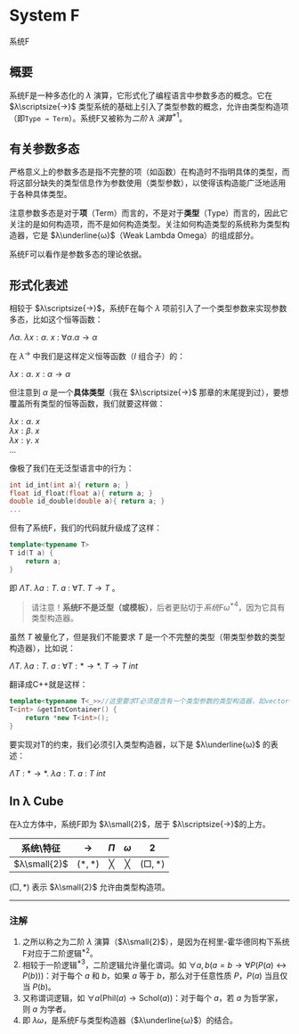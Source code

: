 # System F

系统F

## 概要

系统F是一种多态化的 $λ$ 演算，它形式化了编程语言中参数多态的概念。它在 $λ\scriptsize{→}$ 类型系统的基础上引入了类型参数的概念，允许由类型构造项（即`Type → Term`）。系统F又被称为*二阶 $λ$ 演算*$^{*1}$。

## 有关参数多态

严格意义上的参数多态是指不完整的项（如函数）在构造时不指明具体的类型，而将这部分缺失的类型信息作为参数使用（类型参数），以使得该构造能广泛地适用于各种具体类型。

注意参数多态是对于**项**（Term）而言的，不是对于**类型**（Type）而言的，因此它关注的是如何构造项，而不是如何构造类型。关注如何构造类型的系统称为类型构造器，它是 $λ\underline{ω}$（Weak Lambda Omega）的组成部分。

系统F可以看作是参数多态的理论依据。

## 形式化表述

相较于 $λ\scriptsize{→}$，系统F在每个 $λ$ 项前引入了一个类型参数来实现参数多态，比如这个恒等函数：

$Λα.\ λx:α.\ x\ :\ ∀α.α→α$

在 $λ^{→}$ 中我们是这样定义恒等函数（$I$ 组合子）的：

$λx:α.\ x:α→α$

但注意到 $α$ 是一个**具体类型**（我在 $λ\scriptsize{→}$ 那章的末尾提到过），要想覆盖所有类型的恒等函数，我们就要这样做：

$λx:α.\ x$  
$λx:β.\ x$  
$λx:γ.\ x$  
$...$

像极了我们在无泛型语言中的行为：

```C
int id_int(int a){ return a; }
float id_float(float a){ return a; }
double id_double(double a){ return a; }
...
```

但有了系统F，我们的代码就升级成了这样：

```C++
template<typename T>
T id(T a) {
    return a;
}
```

即 $ΛT.\ λa:T.\ a\ :\ ∀T.\ T→T$ 。

> 请注意！**系统F不是泛型（或模板）**，后者更贴切于*系统Fω*$^{*4}$，因为它具有类型构造器。

虽然 $T$ 被量化了，但是我们不能要求 $T$ 是一个不完整的类型（带类型参数的类型构造器），比如说：

$ΛT.\ λa:T.\ a\ :\ ∀T:*→*.\ T→T\ int$

翻译成C++就是这样：

```C++
template<typename T<_>>//这里要求T必须是含有一个类型参数的类型构造器，如vector<T>。
T<int> &getIntContainer() {
    return *new T<int>();
}
```

要实现对T的约束，我们必须引入类型构造器，以下是 $λ\underline{ω}$ 的表述：

$ΛT:*→*.\ λa:T.\ a\ :\ T\ int$

## In λ Cube

在λ立方体中，系统F即为 $λ\small{2}$，居于 $λ\scriptsize{→}$的上方。

|  系统\特征   |   $→$   |  $Π$  |  $ω$  |   $2$   |
| :----------: | :-----: | :---: | :---: | :-----: |
| $λ\small{2}$ | $(*,*)$ |   ╳   |   ╳   | $(□,*)$ |

$(□,*)$ 表示 $λ\small{2}$ 允许由类型构造项。

---

### 注解

1. 之所以称之为二阶 $λ$ 演算（$λ\small{2}$），是因为在柯里-霍华德同构下系统F对应于二阶逻辑$^{*2}$。
2. 相较于一阶逻辑$^{*3}$，二阶逻辑允许量化谓词。如 $∀a,b(a=b→∀P(P(a)↔P(b)))$：对于每个 $a$ 和 $b$，如果 $a$ 等于 $b$，那么对于任意性质 $P$，$P(a)$ 当且仅当 $P(b)$。
3. 又称谓词逻辑，如 $∀a({\text{Phil}}(a)→{\text{Schol}}(a))$：对于每个 $a$，若 $a$ 为哲学家，则 $a$ 为学者。
4. 即 $λω$，是系统F与类型构造器（$λ\underline{ω}$）的结合。
